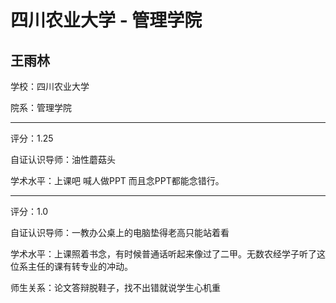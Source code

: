 # 四川农业大学 - 管理学院

## 王雨林

学校：四川农业大学

院系：管理学院

* * *

评分：1.25

自证认识导师：油性蘑菇头

学术水平：上课吧 喊人做PPT 而且念PPT都能念错行。

* * *

评分：1.0

自证认识导师：一教办公桌上的电脑垫得老高只能站着看

学术水平：上课照着书念，有时候普通话听起来像过了二甲。无数农经学子听了这位系主任的课有转专业的冲动。

师生关系：论文答辩脱鞋子，找不出错就说学生心机重